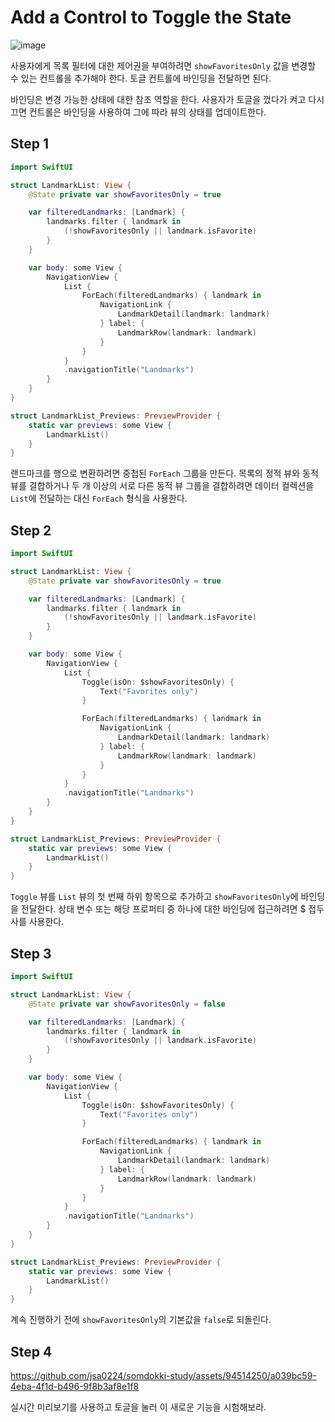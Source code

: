 # ****Add a Control to Toggle the State****
![image](https://github.com/jsa0224/somdokki-study/assets/94514250/d807b8bd-1d0c-4e44-a3bf-d285d54b37b5)

사용자에게 목록 필터에 대한 제어권을 부여하려면 `showFavoritesOnly` 값을 변경할 수 있는 컨트롤을 추가해야 한다. 토글 컨트롤에 바인딩을 전달하면 된다. 

바인딩은 변경 가능한 상태에 대한 참조 역할을 한다. 사용자가 토글을 껐다가 켜고 다시 끄면 컨트롤은 바인딩을 사용하여 그에 따라 뷰의 상태를 업데이트한다. 

## Step 1

```swift
import SwiftUI

struct LandmarkList: View {
    @State private var showFavoritesOnly = true

    var filteredLandmarks: [Landmark] {
        landmarks.filter { landmark in
            (!showFavoritesOnly || landmark.isFavorite)
        }
    }

    var body: some View {
        NavigationView {
            List {
                ForEach(filteredLandmarks) { landmark in
                    NavigationLink {
                        LandmarkDetail(landmark: landmark)
                    } label: {
                        LandmarkRow(landmark: landmark)
                    }
                }
            }
            .navigationTitle("Landmarks")
        }
    }
}

struct LandmarkList_Previews: PreviewProvider {
    static var previews: some View {
        LandmarkList()
    }
}
```

랜드마크를 행으로 변환하려면 중첩된 `ForEach` 그룹을 만든다. 목록의 정적 뷰와 동적 뷰를 결합하거나 두 개 이상의 서로 다른 동적 뷰 그룹을 결합하려면 데이터 컬렉션을 `List`에 전달하는 대신 `ForEach` 형식을 사용한다. 

## Step 2

```swift
import SwiftUI

struct LandmarkList: View {
    @State private var showFavoritesOnly = true

    var filteredLandmarks: [Landmark] {
        landmarks.filter { landmark in
            (!showFavoritesOnly || landmark.isFavorite)
        }
    }

    var body: some View {
        NavigationView {
            List {
                Toggle(isOn: $showFavoritesOnly) {
                    Text("Favorites only")
                }

                ForEach(filteredLandmarks) { landmark in
                    NavigationLink {
                        LandmarkDetail(landmark: landmark)
                    } label: {
                        LandmarkRow(landmark: landmark)
                    }
                }
            }
            .navigationTitle("Landmarks")
        }
    }
}

struct LandmarkList_Previews: PreviewProvider {
    static var previews: some View {
        LandmarkList()
    }
}
```

`Toggle` 뷰를 `List` 뷰의 첫 번째 하위 항목으로 추가하고 `showFavoritesOnly`에 바인딩을 전달한다. 상태 변수 또는 해당 프로퍼티 중 하나에 대한 바인딩에 접근하려면 $ 접두사를 사용한다. 

## Step 3

```swift
import SwiftUI

struct LandmarkList: View {
    @State private var showFavoritesOnly = false

    var filteredLandmarks: [Landmark] {
        landmarks.filter { landmark in
            (!showFavoritesOnly || landmark.isFavorite)
        }
    }

    var body: some View {
        NavigationView {
            List {
                Toggle(isOn: $showFavoritesOnly) {
                    Text("Favorites only")
                }

                ForEach(filteredLandmarks) { landmark in
                    NavigationLink {
                        LandmarkDetail(landmark: landmark)
                    } label: {
                        LandmarkRow(landmark: landmark)
                    }
                }
            }
            .navigationTitle("Landmarks")
        }
    }
}

struct LandmarkList_Previews: PreviewProvider {
    static var previews: some View {
        LandmarkList()
    }
}
```

계속 진행하기 전에 `showFavoritesOnly`의 기본값을 `false`로 되돌린다. 

## Step 4


https://github.com/jsa0224/somdokki-study/assets/94514250/a039bc59-4eba-4f1d-b496-9f8b3af8e1f8


실시간 미리보기를 사용하고 토글을 눌러 이 새로운 기능을 시험해보라.
